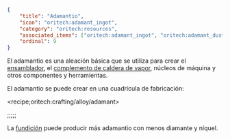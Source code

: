 ```json
{
	"title": "Adamantio",
	"icon": "oritech:adamant_ingot",
	"category": "oritech:resources",
	"associated_items": ["oritech:adamant_ingot", "oritech:adamant_dust"],
	"ordinal": 9
}
```

El adamantio es una aleación básica que se utiliza para crear el [ensamblador](^oritech:processing/assembler), el [complemento de caldera de vapor](^oritech:logistics/steam), núcleos de máquina y otros componentes y herramientas.

El adamantio se puede crear en una cuadrícula de fabricación:

<recipe;oritech:crafting/alloy/adamant>

;;;;;

La [fundición](^oritech:processing/foundry) puede producir más adamantio con menos diamante y níquel.
